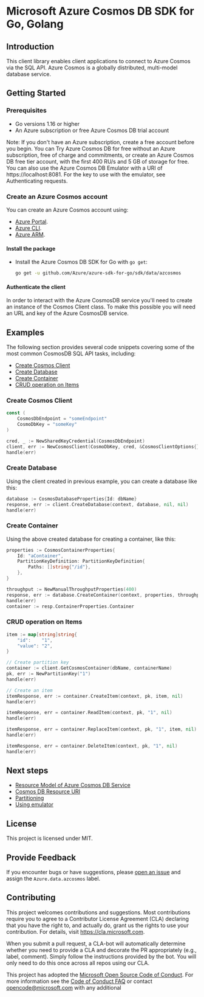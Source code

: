 # Microsoft Azure Cosmos DB SDK for Go, Golang

## Introduction

This client library enables client applications to connect to Azure Cosmos via the SQL API. Azure Cosmos is a globally distributed, multi-model database service. 

## Getting Started

### Prerequisites

* Go versions 1.16 or higher
* An Azure subscription or free Azure Cosmos DB trial account

Note: If you don't have an Azure subscription, create a free account before you begin.
You can Try Azure Cosmos DB for free without an Azure subscription, free of charge and commitments, or create an Azure Cosmos DB free tier account, with the first 400 RU/s and 5 GB of storage for free. You can also use the Azure Cosmos DB Emulator with a URI of https://localhost:8081. For the key to use with the emulator, see Authenticating requests.

### Create an Azure Cosmos account

You can create an Azure Cosmos account using:

* [Azure Portal](https://portal.azure.com).
* [Azure CLI](https://docs.microsoft.com/cli/azure).
* [Azure ARM](https://docs.microsoft.com/azure/cosmos-db/quick-create-template).

#### Install the package

* Install the Azure Cosmos DB SDK for Go with `go get`:

  ```bash
  go get -u github.com/Azure/azure-sdk-for-go/sdk/data/azcosmos
  ```
  
#### Authenticate the client

In order to interact with the Azure CosmosDB service you'll need to create an instance of the Cosmos Client class. To make this possible you will need an URL and key of the Azure CosmosDB service.

## Examples

The following section provides several code snippets covering some of the most common CosmosDB SQL API tasks, including:
* [Create Cosmos Client](#create-cosmos-client "Create Cosmos Client")
* [Create Database](#create-database "Create Database")
* [Create Container](#create-container "Create Container")
* [CRUD operation on Items](#crud-operation-on-items "CRUD operation on Items")

### Create Cosmos Client

```go
const (
    CosmosDbEndpoint = "someEndpoint"
    CosmoDbKey = "someKey"
)

cred, _ := NewSharedKeyCredential(CosmosDbEndpoint)
client, err := NewCosmosClient(CosmoDbKey, cred, &CosmosClientOptions{})
handle(err)
```

### Create Database

Using the client created in previous example, you can create a database like this:

```go
database := CosmosDatabaseProperties{Id: dbName}
response, err := client.CreateDatabase(context, database, nil, nil)
handle(err)
```

### Create Container

Using the above created database for creating a container, like this:

```go
properties := CosmosContainerProperties{
    Id: "aContainer",
    PartitionKeyDefinition: PartitionKeyDefinition{
        Paths: []string{"/id"},
    },
}

throughput := NewManualThroughputProperties(400)
response, err := database.CreateContainer(context, properties, throughput, nil)
handle(err)
container := resp.ContainerProperties.Container
```

### CRUD operation on Items

```go
item := map[string]string{
    "id":    "1",
    "value": "2",
}

// Create partition key
container := client.GetCosmosContainer(dbName, containerName)
pk, err := NewPartitionKey("1")
handle(err)

// Create an item
itemResponse, err := container.CreateItem(context, pk, item, nil)
handle(err)

itemResponse, err = container.ReadItem(context, pk, "1", nil)
handle(err)

itemResponse, err = container.ReplaceItem(context, pk, "1", item, nil)
handle(err)

itemResponse, err = container.DeleteItem(context, pk, "1", nil)
handle(err)
```

## Next steps

- [Resource Model of Azure Cosmos DB Service](https://docs.microsoft.com/azure/cosmos-db/sql-api-resources)
- [Cosmos DB Resource URI](https://docs.microsoft.com/rest/api/documentdb/documentdb-resource-uri-syntax-for-rest)
- [Partitioning](https://docs.microsoft.com/azure/cosmos-db/partition-data)
- [Using emulator](https://github.com/Azure/azure-documentdb-dotnet/blob/master/docs/documentdb-nosql-local-emulator.md)


## License

This project is licensed under MIT.

## Provide Feedback

If you encounter bugs or have suggestions, please
[open an issue](https://github.com/Azure/azure-sdk-for-go/issues) and assign the `Azure.data.azcosmos` label.

## Contributing

This project welcomes contributions and suggestions. Most contributions require you to agree to a Contributor License
Agreement (CLA) declaring that you have the right to, and actually do, grant us the rights to use your contribution. For
details, visit https://cla.microsoft.com.

When you submit a pull request, a CLA-bot will automatically determine whether you need to provide a CLA and decorate
the PR appropriately (e.g., label, comment). Simply follow the instructions provided by the bot. You will only need to
do this once across all repos using our CLA.

This project has adopted the [Microsoft Open Source Code of Conduct](https://opensource.microsoft.com/codeofconduct/).
For more information see the [Code of Conduct FAQ](https://opensource.microsoft.com/codeofconduct/faq/) or
contact [opencode@microsoft.com](mailto:opencode@microsoft.com) with any additional 